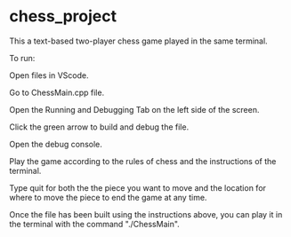 # chess_project
This a text-based two-player chess game played in the same terminal.

To run:


Open files in VScode.


Go to ChessMain.cpp file.

Open the Running and Debugging Tab on the left side of the screen.

Click the green arrow to build and debug the file. 

Open the debug console.

Play the game according to the rules of chess and the instructions of the terminal.

Type quit for both the the piece you want to move and the location for where to move the piece to end the game at any time.

Once the file has been built using the instructions above, you can play it in the terminal with the command "./ChessMain".
